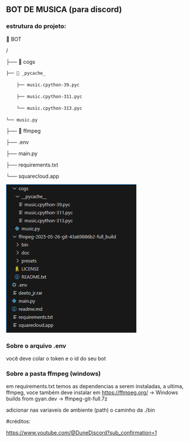 ## BOT DE MUSICA (para discord)

### estrutura do projeto:

📁 BOT

/

├── 📁 cogs

    ├── 📁 _pycache_

        ├── music.cpython-39.pyc

        ├── music.cpython-311.pyc

        └── music.cpython-313.pyc

    └── music.py

├── 📁 ffmpeg

├── .env

├── main.py

├── requirements.txt

└── squarecloud.app

![alt text](image.png)

### Sobre o arquivo .env

você deve colar o token e o id do seu bot

### Sobre a pasta ffmpeg (windows)

em requirements.txt temos as dependencias a serem instaladas, a ultima, ffmpeg, voce também deve instalar em https://ffmpeg.org/  -> Windows builds from gyan.dev  ->  ffmpeg-git-full.7z

adicionar nas variaveis de ambiente (path) o caminho da ./bin

#créditos:

https://www.youtube.com/@DuneDiscord?sub_confirmation=1
